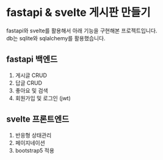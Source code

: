 # fastapi & svelte 게시판 만들기

fastapi와 svelte를 활용해서 아래 기능을 구현해본 프로젝트입니다.  
db는 sqlite와 sqlalchemy를 활용했습니다.

## fastapi 백엔드
1. 게시글 CRUD
2. 답글 CRUD
3. 좋아요 및 검색
4. 회원가입 및 로그인 (jwt)

## svelte 프론트엔드
1. 반응형 상태관리
2. 페이지네이션
3. bootstrap5 적용
